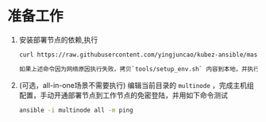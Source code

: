 # 准备工作

1. 安装部署节点的依赖,执行

    ``` bash
    curl https://raw.githubusercontent.com/yingjuncao/kubez-ansible/master/tools/setup_env.sh | bash

    如果上述命令因为网络原因执行失败，拷贝`tools/setup_env.sh` 内容到本地，并执行.
    ```

2. (可选，all-in-one场景不需要执行) 编辑当前目录的 `multinode` ，完成主机组配置，手动开通部署节点到工作节点的免密登陆，并用如下命令测试

    ``` bash
    ansible -i multinode all -m ping
    ```
